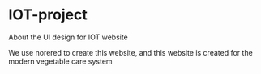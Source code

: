 # IOT-project
About the UI design for IOT website

We use norered to create this website, and this website is created for the modern vegetable care system

